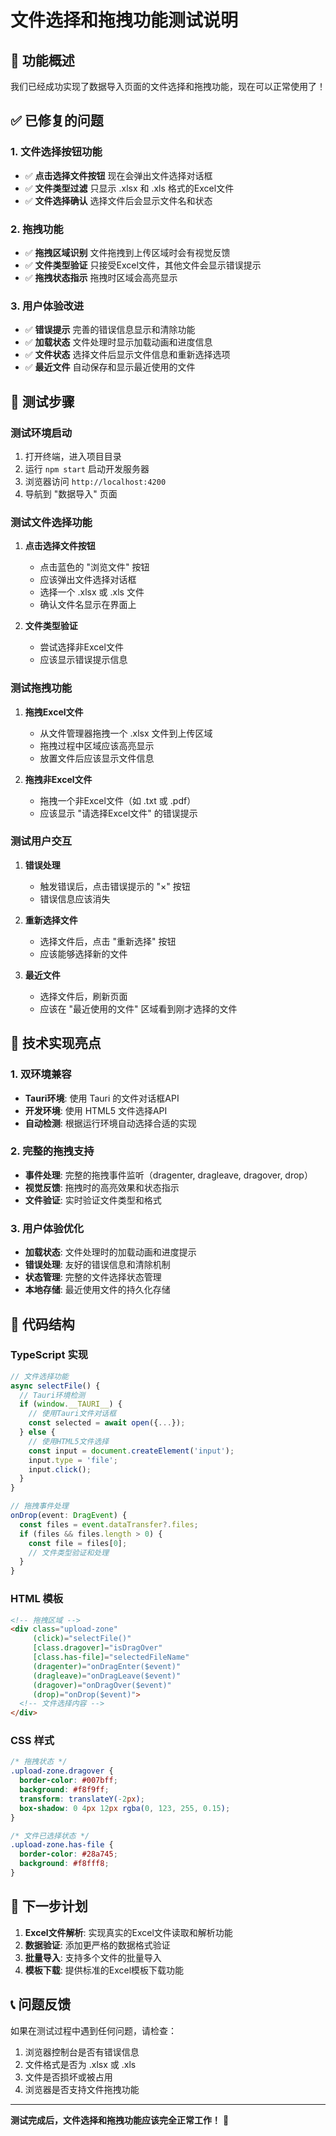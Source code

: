 # 文件选择和拖拽功能测试说明

## 🎯 功能概述

我们已经成功实现了数据导入页面的文件选择和拖拽功能，现在可以正常使用了！

## ✅ 已修复的问题

### 1. 文件选择按钮功能
- ✅ **点击选择文件按钮** 现在会弹出文件选择对话框
- ✅ **文件类型过滤** 只显示 .xlsx 和 .xls 格式的Excel文件
- ✅ **文件选择确认** 选择文件后会显示文件名和状态

### 2. 拖拽功能
- ✅ **拖拽区域识别** 文件拖拽到上传区域时会有视觉反馈
- ✅ **文件类型验证** 只接受Excel文件，其他文件会显示错误提示
- ✅ **拖拽状态指示** 拖拽时区域会高亮显示

### 3. 用户体验改进
- ✅ **错误提示** 完善的错误信息显示和清除功能
- ✅ **加载状态** 文件处理时显示加载动画和进度信息
- ✅ **文件状态** 选择文件后显示文件信息和重新选择选项
- ✅ **最近文件** 自动保存和显示最近使用的文件

## 🧪 测试步骤

### 测试环境启动
1. 打开终端，进入项目目录
2. 运行 `npm start` 启动开发服务器
3. 浏览器访问 `http://localhost:4200`
4. 导航到 "数据导入" 页面

### 测试文件选择功能
1. **点击选择文件按钮**
   - 点击蓝色的 "浏览文件" 按钮
   - 应该弹出文件选择对话框
   - 选择一个 .xlsx 或 .xls 文件
   - 确认文件名显示在界面上

2. **文件类型验证**
   - 尝试选择非Excel文件
   - 应该显示错误提示信息

### 测试拖拽功能
1. **拖拽Excel文件**
   - 从文件管理器拖拽一个 .xlsx 文件到上传区域
   - 拖拽过程中区域应该高亮显示
   - 放置文件后应该显示文件信息

2. **拖拽非Excel文件**
   - 拖拽一个非Excel文件（如 .txt 或 .pdf）
   - 应该显示 "请选择Excel文件" 的错误提示

### 测试用户交互
1. **错误处理**
   - 触发错误后，点击错误提示的 "×" 按钮
   - 错误信息应该消失

2. **重新选择文件**
   - 选择文件后，点击 "重新选择" 按钮
   - 应该能够选择新的文件

3. **最近文件**
   - 选择文件后，刷新页面
   - 应该在 "最近使用的文件" 区域看到刚才选择的文件

## 🔧 技术实现亮点

### 1. 双环境兼容
- **Tauri环境**: 使用 Tauri 的文件对话框API
- **开发环境**: 使用 HTML5 文件选择API
- **自动检测**: 根据运行环境自动选择合适的实现

### 2. 完整的拖拽支持
- **事件处理**: 完整的拖拽事件监听（dragenter, dragleave, dragover, drop）
- **视觉反馈**: 拖拽时的高亮效果和状态指示
- **文件验证**: 实时验证文件类型和格式

### 3. 用户体验优化
- **加载状态**: 文件处理时的加载动画和进度提示
- **错误处理**: 友好的错误信息和清除机制
- **状态管理**: 完整的文件选择状态管理
- **本地存储**: 最近使用文件的持久化存储

## 📝 代码结构

### TypeScript 实现
```typescript
// 文件选择功能
async selectFile() {
  // Tauri环境检测
  if (window.__TAURI__) {
    // 使用Tauri文件对话框
    const selected = await open({...});
  } else {
    // 使用HTML5文件选择
    const input = document.createElement('input');
    input.type = 'file';
    input.click();
  }
}

// 拖拽事件处理
onDrop(event: DragEvent) {
  const files = event.dataTransfer?.files;
  if (files && files.length > 0) {
    const file = files[0];
    // 文件类型验证和处理
  }
}
```

### HTML 模板
```html
<!-- 拖拽区域 -->
<div class="upload-zone" 
     (click)="selectFile()" 
     [class.dragover]="isDragOver"
     [class.has-file]="selectedFileName"
     (dragenter)="onDragEnter($event)"
     (dragleave)="onDragLeave($event)"
     (dragover)="onDragOver($event)"
     (drop)="onDrop($event)">
  <!-- 文件选择内容 -->
</div>
```

### CSS 样式
```css
/* 拖拽状态 */
.upload-zone.dragover {
  border-color: #007bff;
  background: #f8f9ff;
  transform: translateY(-2px);
  box-shadow: 0 4px 12px rgba(0, 123, 255, 0.15);
}

/* 文件已选择状态 */
.upload-zone.has-file {
  border-color: #28a745;
  background: #f8fff8;
}
```

## 🚀 下一步计划

1. **Excel文件解析**: 实现真实的Excel文件读取和解析功能
2. **数据验证**: 添加更严格的数据格式验证
3. **批量导入**: 支持多个文件的批量导入
4. **模板下载**: 提供标准的Excel模板下载功能

## 📞 问题反馈

如果在测试过程中遇到任何问题，请检查：
1. 浏览器控制台是否有错误信息
2. 文件格式是否为 .xlsx 或 .xls
3. 文件是否损坏或被占用
4. 浏览器是否支持文件拖拽功能

---

**测试完成后，文件选择和拖拽功能应该完全正常工作！** 🎉 